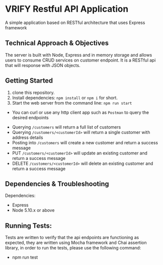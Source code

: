 # VRIFY Restful API Application

A simple application based on RESTful architecture that uses Express framework

## Technical Approach & Objectives

The server is built with Node, Express and in memory storage and allows users to consume CRUD services on customer
endpoint. It is a RESTful api that will response with JSON objects.

## Getting Started

1.  clone this repository.
2.  Install dependencies: `npm install` or `npm i` for short.
3.  Start the web server from the command line: `npm run start`

* You can curl or use any http client app such as `Postman` to query the desired endpoints

- Querying `/customers` will return a full list of customers
- Querying `/customers/<customerId>` will return a single customer with address details
- Posting into `/customers` will create a new customer and return a success message
- PUT `/customers/<customerId>` will update an existing customer and return a success message
- DELETE `/customers/<customerId>` will delete an existing customer and return a success message

## Dependencies & Troubleshooting

Dependencies:

* Express
* Node 5.10.x or above

## Running Tests:

Tests are written to verify that the api endpoints are functioning as expected, they are written using Mocha
framework and Chai assertion library, in order to run the tests, please use the following command:

* npm run test

